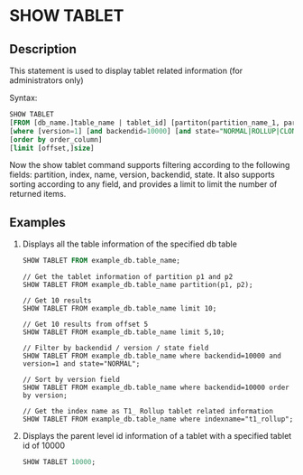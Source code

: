 # SHOW TABLET

## Description

This statement is used to display tablet related information (for administrators only)

Syntax:

```sql
SHOW TABLET
[FROM [db_name.]table_name | tablet_id] [partiton(partition_name_1, partition_name_1)]
[where [version=1] [and backendid=10000] [and state="NORMAL|ROLLUP|CLONE|DECOMMISSION"]]
[order by order_column]
[limit [offset,]size]
```

Now the show tablet command supports filtering according to the following fields: partition, index, name, version, backendid, state. It also supports sorting according to any field, and provides a limit to limit the number of returned items.

## Examples

1. Displays all the table information of the specified db table

    ```sql
    SHOW TABLET FROM example_db.table_name;
    ```

    ```plain text
    // Get the tablet information of partition p1 and p2
    SHOW TABLET FROM example_db.table_name partition(p1, p2);
    
    // Get 10 results
    SHOW TABLET FROM example_db.table_name limit 10;
    
    // Get 10 results from offset 5
    SHOW TABLET FROM example_db.table_name limit 5,10;
    
    // Filter by backendid / version / state field
    SHOW TABLET FROM example_db.table_name where backendid=10000 and version=1 and state="NORMAL";
    
    // Sort by version field
    SHOW TABLET FROM example_db.table_name where backendid=10000 order by version;
    
    // Get the index name as T1_ Rollup tablet related information
    SHOW TABLET FROM example_db.table_name where indexname="t1_rollup";
    ```

2. Displays the parent level id information of a tablet with a specified tablet id of 10000

    ```sql
    SHOW TABLET 10000;
    ```
